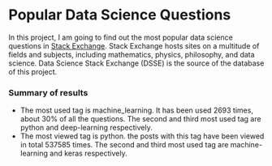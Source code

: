 # Popular Data Science Questions

In this project, I am going to find out the most popular data science questions in [Stack Exchange](https://datascience.stackexchange.com/). Stack Exchange hosts sites on a multitude of fields and subjects, including mathematics, physics, philosophy, and data science. Data Science Stack Exchange (DSSE) is the source of the database of this project.

### Summary of results
- The most used tag is machine_learning. It has been used 2693 times, about 30% of all the questions. The second and third most used tag are python and deep-learning respectively.
- The most viewed tag is python. the posts with this tag have been viewed in total 537585 times. The second and third most used tag are machine-learning and keras respectively.
